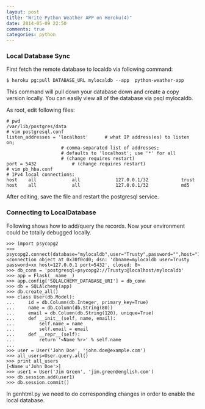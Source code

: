 ```yaml
---
layout: post
title: "Write Python Weather APP on Heroku(4)"
date: 2014-05-09 22:50
comments: true
categories: python
---
```

### Local Database Sync
First fetch the remote database to localdb via following command:    

```
$ heroku pg:pull DATABASE_URL mylocaldb --app  python-weather-app

```
This command will pull down your database down and create a copy version locally. You can easily view all of the database via psql mylocaldb.    

As root, edit following files:    

```
# pwd
/var/lib/postgres/data
# vim postgresql.conf
listen_addresses = 'localhost'		# what IP address(es) to listen on;
					# comma-separated list of addresses;
					# defaults to 'localhost'; use '*' for all
					# (change requires restart)
port = 5432				# (change requires restart)
# vim pb_hba.conf
# IPv4 local connections:
host    all             all             127.0.0.1/32            trust
host    all             all             127.0.0.1/32            md5

```
After editing, save the file and restart the postgresql service. 
### Connecting to LocalDatabase
Following shows how to add/query the records. Now your environment could be totally debugged locally. 

```
>>> import psycopg2
>>> psycopg2.connect(database="mylocaldb",user="Trusty",password="",host="127.0.0.1",port="5432")
<connection object at 0x30f0cd0; dsn: 'dbname=mylocaldb user=Trusty password=xx host=127.0.0.1 port=5432', closed: 0>
>>> db_conn = 'postgresql+psycopg2://Trusty:@localhost/mylocaldb'
>>> app = Flask(__name__) 
>>> app.config['SQLALCHEMY_DATABASE_URI'] = db_conn
>>> db = SQLAlchemy(app)
>>> db.create_all()
>>> class User(db.Model):
...     id = db.Column(db.Integer, primary_key=True)
...     name = db.Column(db.String(80))
...     email = db.Column(db.String(120), unique=True)
...     def __init__(self, name, email):
...         self.name = name
...         self.email = email
...     def __repr__(self):
...         return '<Name %r>' % self.name
... 
>>> user = User('John Doe', 'john.doe@example.com')
>>> all_users=User.query.all()
>>> print all_users
[<Name u'John Doe'>]
>>> user1 = User('Jim Green', 'jim.green@english.com')
>>> db.session.add(user1)
>>> db.session.commit()

```
In genhtml.py we need to do corresponding changes in order to enable the local database.   
